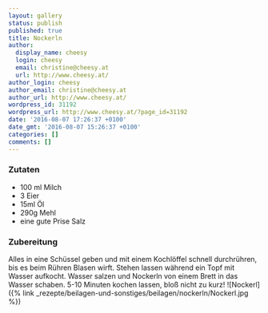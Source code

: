 ```yaml
---
layout: gallery
status: publish
published: true
title: Nockerln
author:
  display_name: cheesy
  login: cheesy
  email: christine@cheesy.at
  url: http://www.cheesy.at/
author_login: cheesy
author_email: christine@cheesy.at
author_url: http://www.cheesy.at/
wordpress_id: 31192
wordpress_url: http://www.cheesy.at/?page_id=31192
date: '2016-08-07 17:26:37 +0100'
date_gmt: '2016-08-07 15:26:37 +0100'
categories: []
comments: []
---
```

### Zutaten
* 100 ml Milch
* 3 Eier
* 15ml Öl
* 290g Mehl
* eine gute Prise Salz
### Zubereitung
Alles in eine Schüssel geben und mit einem Kochlöffel schnell durchrühren, bis es beim Rühren Blasen wirft. Stehen lassen während ein Topf mit Wasser aufkocht. Wasser salzen und Nockerln von einem Brett in das Wasser schaben. 5-10 Minuten kochen lassen, bloß nicht zu kurz!
![Nockerl]({% link _rezepte/beilagen-und-sonstiges/beilagen/nockerln/Nockerl.jpg %})
